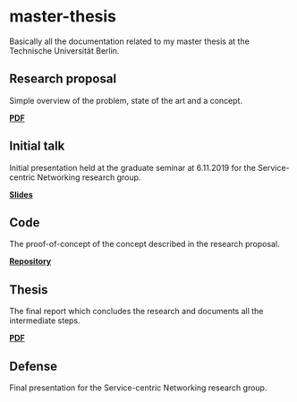 # master-thesis

Basically all the documentation related to my master thesis at the Technische Universität Berlin.


## Research proposal 
Simple overview of the problem, state of the art and a concept.

**[PDF](https://landgenoot.github.io/master-thesis/research-proposal/research-proposal.pdf)**

## Initial talk
Initial presentation held at the graduate seminar at 6.11.2019 for the Service-centric Networking research group.

**[Slides](https://landgenoot.github.io/master-thesis/initial-talk)**

## Code
The proof-of-concept of the concept described in the research proposal.

**[Repository](https://github.com/landgenoot/universal-pay.js)**

## Thesis 
The final report which concludes the research and documents all the intermediate steps.

**[PDF](https://landgenoot.github.io/master-thesis/thesis/main.pdf)**

## Defense
Final presentation for the Service-centric Networking research group.

